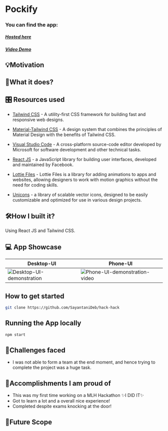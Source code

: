 # Pockify  



### You can find the app:

##### [Hosted here]()
##### [Video Demo]()

## 💡Motivation 


## 📲What it does?


## 🎛️ Resources used


- [Tailwind CSS]() -  A utility-first CSS framework for building fast and responsive web designs.

- [Material-Tailwind CSS]() - A design system that combines the principles of Material Design with the benefits of Tailwind CSS.

- [Visual Studio Code]() - A cross-platform source-code editor developed by Microsoft for software development and other technical tasks.

- [React JS]() - a JavaScript library for building user interfaces, developed and maintained by Facebook.
- [Lottie Files]() - Lottie Files is a library for adding animations to apps and websites, allowing designers to work with motion graphics without the need for coding skills.
- [Unicons]() -  a library of scalable vector icons, designed to be easily customizable and optimized for use in various design projects.

## 🛠️How I built it? 
Using React JS and Tailwind CSS.

## 💻 App Showcase
| Desktop-UI | Phone-UI |
|----------|----------|
| ![Desktop-UI-demonstration]() | ![Phone-UI-demonstration-video]() |

## How to get started

~~~bash
git clone https://github.com/SayantaniDeb/hack-hack
~~~

## Running the App locally

~~~bash
npm start
~~~


## 🧠Challenges faced 

- I was not able to form a team at the end moment, and hence trying to complete the project was a huge task.

## 🥇Accomplishments I am proud of
- This was my first time working on a MLH Hackathon ✨I DID IT✨
- Got to learn a lot and a overall nice experience!
- Completed despite exams knocking at the door!

## 🚀Future Scope





